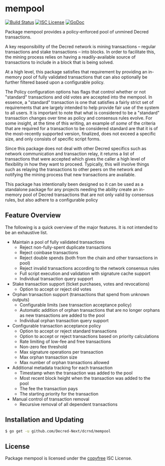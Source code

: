 mempool
=======

[![Build Status](https://github.com/Decred-Next/dcrnd/workflows/Build%20and%20Test/badge.svg)](https://github.com/Decred-Next/dcrnd/actions)
[![ISC License](https://img.shields.io/badge/license-ISC-blue.svg)](http://copyfree.org)
[![GoDoc](https://img.shields.io/badge/godoc-reference-blue.svg)](https://godoc.org/github.com/Decred-Next/dcrnd/mempool)

Package mempool provides a policy-enforced pool of unmined Decred transactions.

A key responsibility of the Decred network is mining transactions – regular
transactions and stake transactions – into blocks.  In order to facilitate
this, the mining process relies on having a readily-available source of
transactions to include in a block that is being solved.

At a high level, this package satisfies that requirement by providing an
in-memory pool of fully validated transactions that can also optionally be
further filtered based upon a configurable policy.

The Policy configuration options has flags that control whether or not
"standard" transactions and old votes are accepted into the mempool.
In essence, a "standard" transaction is one that satisfies a fairly
strict set of requirements that are largely intended to help provide
fair use of the system to all users.  It is important to note that
what is considered to be a "standard" transaction changes over time
as policy and consensus rules evolve. For some insight, at the time
of this writing, an example of _some_ of the criteria that are required
for a transaction to be considered standard are that it is of the
most-recently supported version, finalized, does not exceed a specific size,
and only consists of specific script forms.

Since this package does not deal with other Decred specifics such as network
communication and transaction relay, it returns a list of transactions that were
accepted which gives the caller a high level of flexibility in how they want to
proceed.  Typically, this will involve things such as relaying the transactions
to other peers on the network and notifying the mining process that new
transactions are available.

This package has intentionally been designed so it can be used as a standalone
package for any projects needing the ability create an in-memory pool of Decred
transactions that are not only valid by consensus rules, but also adhere to a
configurable policy

## Feature Overview

The following is a quick overview of the major features.  It is not intended to
be an exhaustive list.

- Maintain a pool of fully validated transactions
  - Reject non-fully-spent duplicate transactions
  - Reject coinbase transactions
  - Reject double spends (both from the chain and other transactions in pool)
  - Reject invalid transactions according to the network consensus rules
  - Full script execution and validation with signature cache support
  - Individual transaction query support
- Stake transaction support (ticket purchases, votes and revocations)
  - Option to accept or reject old votes
- Orphan transaction support (transactions that spend from unknown outputs)
  - Configurable limits (see transaction acceptance policy)
  - Automatic addition of orphan transactions that are no longer orphans as new
    transactions are added to the pool
  - Individual orphan transaction query support
- Configurable transaction acceptance policy
  - Option to accept or reject standard transactions
  - Option to accept or reject transactions based on priority calculations
  - Rate limiting of low-fee and free transactions
  - Non-zero fee threshold
  - Max signature operations per transaction
  - Max orphan transaction size
  - Max number of orphan transactions allowed
- Additional metadata tracking for each transaction
  - Timestamp when the transaction was added to the pool
  - Most recent block height when the transaction was added to the pool
  - The fee the transaction pays
  - The starting priority for the transaction
- Manual control of transaction removal
  - Recursive removal of all dependent transactions

## Installation and Updating

```bash
$ go get -u github.com/Decred-Next/dcrnd/mempool
```

## License

Package mempool is licensed under the [copyfree](http://copyfree.org) ISC
License.
